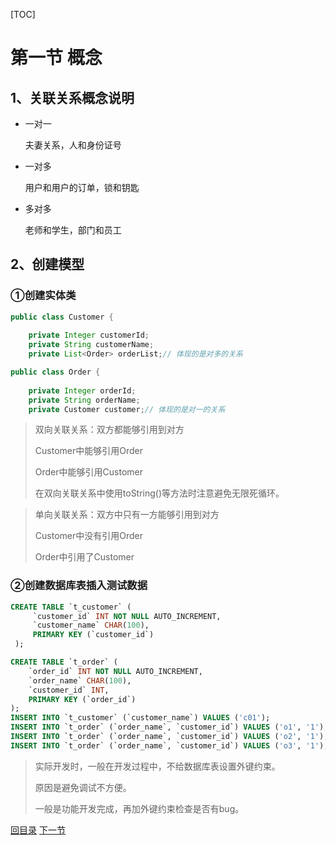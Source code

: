[TOC]

# 第一节 概念

## 1、关联关系概念说明

- 一对一

  夫妻关系，人和身份证号

- 一对多

  用户和用户的订单，锁和钥匙

- 多对多

  老师和学生，部门和员工



## 2、创建模型

### ①创建实体类

```java
public class Customer {
    
    private Integer customerId;
    private String customerName;
    private List<Order> orderList;// 体现的是对多的关系
```



```java
public class Order {
    
    private Integer orderId;
    private String orderName;
    private Customer customer;// 体现的是对一的关系
```

> 双向关联关系：双方都能够引用到对方
>
> Customer中能够引用Order
>
> Order中能够引用Customer
>
> 在双向关联关系中使用toString()等方法时注意避免无限死循环。



> 单向关联关系：双方中只有一方能够引用到对方
>
> Customer中没有引用Order
>
> Order中引用了Customer



### ②创建数据库表插入测试数据

```sql
CREATE TABLE `t_customer` (
	 `customer_id` INT NOT NULL AUTO_INCREMENT, 
	 `customer_name` CHAR(100), 
	 PRIMARY KEY (`customer_id`) 
 ); 

CREATE TABLE `t_order` ( 
	`order_id` INT NOT NULL AUTO_INCREMENT, 
	`order_name` CHAR(100), 
	`customer_id` INT, 
	PRIMARY KEY (`order_id`) 
); 
INSERT INTO `t_customer` (`customer_name`) VALUES ('c01');
INSERT INTO `t_order` (`order_name`, `customer_id`) VALUES ('o1', '1'); 
INSERT INTO `t_order` (`order_name`, `customer_id`) VALUES ('o2', '1'); 
INSERT INTO `t_order` (`order_name`, `customer_id`) VALUES ('o3', '1'); 
```

> 实际开发时，一般在开发过程中，不给数据库表设置外键约束。
>
> 原因是避免调试不方便。
>
> 一般是功能开发完成，再加外键约束检查是否有bug。



[回目录](index.html) [下一节](verse02.html)